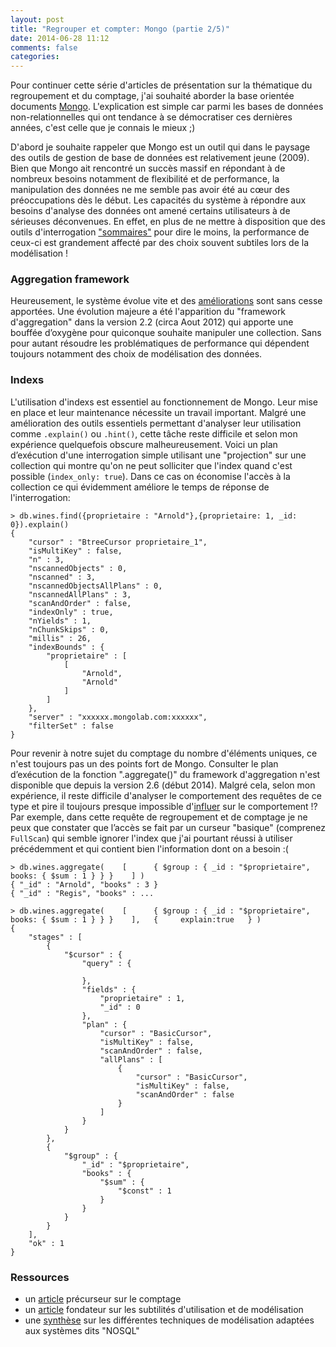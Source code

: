 ```yaml
---
layout: post
title: "Regrouper et compter: Mongo (partie 2/5)"
date: 2014-06-28 11:12
comments: false
categories: 
---
```


Pour continuer cette série d'articles de présentation sur la thématique du regroupement et du comptage, j'ai souhaité aborder la base orientée documents [Mongo](http://en.wikipedia.org/wiki/MongoDB). L'explication est simple car parmi les bases de données non-relationnelles qui ont tendance à se démocratiser ces dernières années, c'est celle que je connais le mieux ;)

D'abord je souhaite rappeler que Mongo est un outil qui dans le paysage des outils de gestion de base de données est relativement jeune (2009). Bien que Mongo ait rencontré un succès massif en répondant à de nombreux besoins notamment de flexibilité et de performance, la manipulation des données ne me semble pas avoir été au cœur des préoccupations dès le début. Les capacités du système à répondre aux besoins d'analyse des données ont amené certains utilisateurs à de sérieuses déconvenues. En effet, en plus de ne mettre à disposition que des outils d'interrogation ["sommaires"](http://docs.mongodb.org/manual/tutorial/map-reduce-examples/) pour dire le moins, la performance de ceux-ci est grandement affecté par des choix souvent subtiles lors de la modélisation !


### Aggregation framework

Heureusement, le système évolue vite et des [améliorations](https://jira.mongodb.org/browse/SERVER-1752) sont sans cesse apportées. Une évolution majeure a été l'apparition du "framework d'aggregation" dans la version 2.2 (circa Aout 2012) qui apporte une bouffée d’oxygène pour quiconque souhaite manipuler une collection. Sans pour autant résoudre les problématiques de performance qui dépendent toujours notamment des choix de modélisation des données.


### Indexs

L'utilisation d'indexs est essentiel au fonctionnement de Mongo. Leur mise en place et leur maintenance nécessite un travail important. Malgré une amélioration des outils essentiels permettant d'analyser leur utilisation comme `.explain()` ou `.hint()`, cette tâche reste difficile et selon mon expérience quelquefois obscure malheureusement. Voici un plan d’exécution d'une interrogation simple utilisant une "projection" sur une collection qui montre qu'on ne peut solliciter que l'index quand c'est possible (`index_only: true`). Dans ce cas on économise l'accès à la collection ce qui évidemment améliore le temps de réponse de l'interrogation:

```
> db.wines.find({proprietaire : "Arnold"},{proprietaire: 1, _id: 0}).explain()
{
	"cursor" : "BtreeCursor proprietaire_1",
	"isMultiKey" : false,
	"n" : 3,
	"nscannedObjects" : 0,
	"nscanned" : 3,
	"nscannedObjectsAllPlans" : 0,
	"nscannedAllPlans" : 3,
	"scanAndOrder" : false,
	"indexOnly" : true,
	"nYields" : 1,
	"nChunkSkips" : 0,
	"millis" : 26,
	"indexBounds" : {
		"proprietaire" : [
			[
				"Arnold",
				"Arnold"
			]
		]
	},
	"server" : "xxxxxx.mongolab.com:xxxxxx",
	"filterSet" : false
}
```


Pour revenir à notre sujet du comptage du nombre d'éléments uniques, ce n'est toujours pas un des points fort de Mongo. Consulter le plan d’exécution de la fonction ".aggregate()" du framework d'aggregation n'est disponible que depuis la version 2.6 (début 2014). Malgré cela, selon mon expérience, il reste difficile d'analyser le comportement des requêtes de ce type et pire il toujours presque impossible d'[influer](https://jira.mongodb.org/browse/SERVER-7944) sur le comportement !? Par exemple, dans cette requête de regroupement et de comptage je ne peux que constater que l’accès se fait par un curseur "basique" (comprenez `FullScan`) qui semble ignorer l'index que j'ai pourtant réussi à utiliser précédemment et qui contient bien l'information dont on a besoin :(


```
> db.wines.aggregate(    [      { $group : { _id : "$proprietaire", books: { $sum : 1 } } }    ] )
{ "_id" : "Arnold", "books" : 3 }
{ "_id" : "Regis", "books" : ...

> db.wines.aggregate(    [      { $group : { _id : "$proprietaire", books: { $sum : 1 } } }    ],   {     explain:true   } )
{
	"stages" : [
		{
			"$cursor" : {
				"query" : {
					
				},
				"fields" : {
					"proprietaire" : 1,
					"_id" : 0
				},
				"plan" : {
					"cursor" : "BasicCursor",
					"isMultiKey" : false,
					"scanAndOrder" : false,
					"allPlans" : [
						{
							"cursor" : "BasicCursor",
							"isMultiKey" : false,
							"scanAndOrder" : false
						}
					]
				}
			}
		},
		{
			"$group" : {
				"_id" : "$proprietaire",
				"books" : {
					"$sum" : {
						"$const" : 1
					}
				}
			}
		}
	],
	"ok" : 1
}
```

### Ressources

- un [article](http://web.archive.org/web/20100128030005/http://kylebanker.com/blog/2009/11/mongodb-count-group) précurseur sur le comptage
- un [article](http://fiestacc.tumblr.com/post/11319522700/walkthrough-mongodb-data-modeling) fondateur sur les subtilités d'utilisation et de modélisation
- une [synthèse](http://highlyscalable.wordpress.com/2012/03/01/nosql-data-modeling-techniques/) sur les différentes techniques de modélisation adaptées aux systèmes dits "NOSQL"